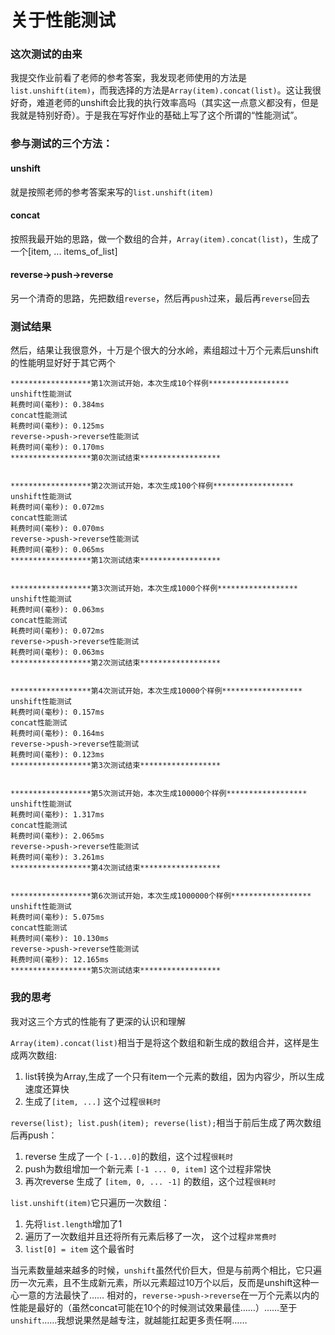 # 关于性能测试

### 这次测试的由来
我提交作业前看了老师的参考答案，我发现老师使用的方法是`list.unshift(item)`，而我选择的方法是`Array(item).concat(list)`。这让我很好奇，难道老师的unshift会比我的执行效率高吗（其实这一点意义都没有，但是我就是特别好奇）。于是我在写好作业的基础上写了这个所谓的“性能测试”。



### 参与测试的三个方法：
#### unshift
就是按照老师的参考答案来写的`list.unshift(item)`

#### concat
按照我最开始的思路，做一个数组的合并，`Array(item).concat(list)`，生成了一个[item, ... items_of_list]

#### reverse->push->reverse
另一个清奇的思路，先把数组`reverse`，然后再`push`过来，最后再`reverse`回去



### 测试结果
然后，结果让我很意外，十万是个很大的分水岭，素组超过十万个元素后unshift的性能明显好好于其它两个

```text
******************第1次测试开始，本次生成10个样例******************
unshift性能测试
耗费时间(毫秒): 0.384ms
concat性能测试
耗费时间(毫秒): 0.125ms
reverse->push->reverse性能测试
耗费时间(毫秒): 0.170ms
******************第0次测试结束******************


******************第2次测试开始，本次生成100个样例******************
unshift性能测试
耗费时间(毫秒): 0.072ms
concat性能测试
耗费时间(毫秒): 0.070ms
reverse->push->reverse性能测试
耗费时间(毫秒): 0.065ms
******************第1次测试结束******************


******************第3次测试开始，本次生成1000个样例******************
unshift性能测试
耗费时间(毫秒): 0.063ms
concat性能测试
耗费时间(毫秒): 0.072ms
reverse->push->reverse性能测试
耗费时间(毫秒): 0.063ms
******************第2次测试结束******************


******************第4次测试开始，本次生成10000个样例******************
unshift性能测试
耗费时间(毫秒): 0.157ms
concat性能测试
耗费时间(毫秒): 0.164ms
reverse->push->reverse性能测试
耗费时间(毫秒): 0.123ms
******************第3次测试结束******************


******************第5次测试开始，本次生成100000个样例******************
unshift性能测试
耗费时间(毫秒): 1.317ms
concat性能测试
耗费时间(毫秒): 2.065ms
reverse->push->reverse性能测试
耗费时间(毫秒): 3.261ms
******************第4次测试结束******************


******************第6次测试开始，本次生成1000000个样例******************
unshift性能测试
耗费时间(毫秒): 5.075ms
concat性能测试
耗费时间(毫秒): 10.130ms
reverse->push->reverse性能测试
耗费时间(毫秒): 12.165ms
******************第5次测试结束******************
```

### 我的思考

我对这三个方式的性能有了更深的认识和理解

`Array(item).concat(list)`相当于是将这个数组和新生成的数组合并，这样是生成两次数组:
1. list转换为Array,生成了一个只有item一个元素的数组，因为内容少，所以生成速度还算快
1. 生成了`[item, ...]` 这个过程`很耗时`

`reverse(list); list.push(item); reverse(list);`相当于前后生成了两次数组后再push：
1. reverse 生成了一个 `[-1...0]`的数组，这个过程`很耗时`
1. push为数组增加一个新元素 `[-1 ... 0, item]` 这个过程非常快
1. 再次reverse 生成了 `[item, 0, ... -1]` 的数组，这个过程`很耗时`

`list.unshift(item)`它只遍历一次数组：
1. 先将`list.length`增加了1
1. 遍历了一次数组并且还将所有元素后移了一次， 这个过程`非常费时`
1. `list[0] = item` 这个最省时

当元素数量越来越多的时候，`unshift`虽然代价巨大，但是与前两个相比，它只遍历一次元素，且不生成新元素，所以元素超过10万个以后，反而是unshift这种一心一意的方法最快了……
相对的，`reverse->push->reverse`在一万个元素以内的性能是最好的（虽然concat可能在10个的时候测试效果最佳……）……至于`unshift`……我想说果然是越专注，就越能扛起更多责任啊……
